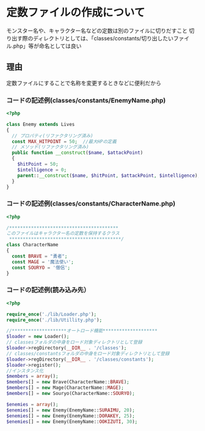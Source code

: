 # 定数ファイルの作成について
モンスター名や、キャラクター名などの定数は別のファイルに切りだすこと
切り出す際のディレクトリとしては、「classes/constants/切り出したいファイル.php」等が命名としては良い

## 理由
定数ファイルにすることで名称を変更するときなどに便利だから

### コードの記述例(classes/constants/EnemyName.php)
```php
<?php

class Enemy extends Lives
{
  // プロパティ(リファクタリング済み)
  const MAX_HITPOINT = 50;  //最大HPの定義
  // メソッド(リファクタリング済み)
  public function __construct($name, $attackPoint)
  {
    $hitPoint = 50;
    $intelligence = 0;
    parent::__construct($name, $hitPoint, $attackPoint, $intelligence);
  }
}
```
### コードの記述例(classes/constants/CharacterName.php)
```php
<?php

/****************************************
このファイルはキャラクター名の定数を保持するクラス
 *****************************************/
class CharacterName
{
  const BRAVE = "勇者";
  const MAGE = '魔法使い';
  const SOURYO = '僧侶';
}

```

### コードの記述例(読み込み先）
```php
<?php

require_once('./lib/Loader.php');
require_once('./lib/Utillity.php');

//********************オートロード機能********************
$loader = new Loader();
// classesフォルダの中身をロード対象ディレクトリとして登録
$loader->regDirectory(__DIR__ . '/classes');
// classes/constantsフォルダの中身をロード対象ディレクトリとして登録
$loader->regDirectory(__DIR__ . '/classes/constants');
$loader->register();
//インスタンス化
$members = array();
$members[] = new Brave(CharacterName::BRAVE);
$members[] = new Mage(CharacterName::MAGE);
$members[] = new Souryo(CharacterName::SOURYO);

$enemies = array();
$enemies[] = new Enemy(EnemyName::SURAIMU, 20);
$enemies[] = new Enemy(EnemyName::DORAKEY, 25);
$enemies[] = new Enemy(EnemyName::OOKIZUTI, 30);

```

